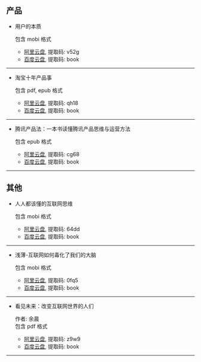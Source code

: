 ## 产品

- 用户的本质

  包含 mobi 格式  

  - [阿里云盘](https://www.aliyundrive.com/s/V5YwumW6vr9), 提取码: v52g
  - [百度云盘](https://pan.baidu.com/s/1LoAJUb0UOjRSNwyaVF5IIw), 提取码: book
***
- 淘宝十年产品事

  包含 pdf, epub 格式  

  - [阿里云盘](https://www.aliyundrive.com/s/nM8WvuVuBhu), 提取码: qh18
  - [百度云盘](https://pan.baidu.com/s/1rLZN8AVTCAFKM4bFIuFtcA), 提取码: book
***
- 腾讯产品法：一本书读懂腾讯产品思维与运营方法

  包含 epub 格式  

  - [阿里云盘](https://www.aliyundrive.com/s/8wpBVo2yPYG), 提取码: cg68
  - [百度云盘](https://pan.baidu.com/s/1ld0nbbxGI8PHGqIKkpVvGw), 提取码: book
***

## 其他

- 人人都该懂的互联网思维

  包含 mobi 格式  

  - [阿里云盘](https://www.aliyundrive.com/s/ryHUBhjReGG), 提取码: 64dd
  - [百度云盘](https://pan.baidu.com/s/1kJZApY2Lh8u05apG02dqUQ), 提取码: book
***
- 浅薄-互联网如何毒化了我们的大脑

  包含 mobi 格式  

  - [阿里云盘](https://www.aliyundrive.com/s/N4FS1PwWr4r), 提取码: 0fq5
  - [百度云盘](https://pan.baidu.com/s/12QeGPqQ-SKZYgXcn2M6jdA), 提取码: book
***
- 看见未来：改变互联网世界的人们

  作者: 余晨  
  包含 pdf 格式  

  - [阿里云盘](https://www.aliyundrive.com/s/mNFfxm6tcS6), 提取码: z9w9
  - [百度云盘](https://pan.baidu.com/s/19FUZUWM0HvX-Rb7jKzt6_A), 提取码: book
***

